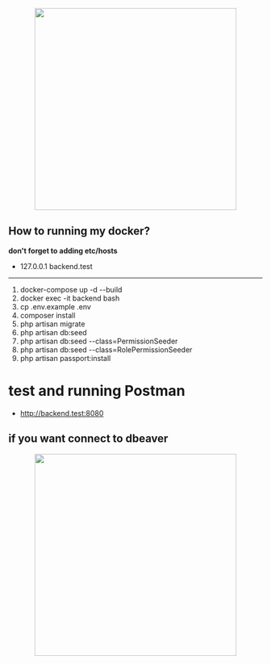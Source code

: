 <p align="center"><img src="https://avatars.githubusercontent.com/u/59710027?v=4" width="400"></p>

## How to running my docker?

**don't forget to adding etc/hosts**

-   127.0.0.1 backend.test

---

1. docker-compose up -d --build
2. docker exec -it backend bash
3. cp .env.example .env
4. composer install
5. php artisan migrate
6. php artisan db:seed
7. php artisan db:seed --class=PermissionSeeder
8. php artisan db:seed --class=RolePermissionSeeder
9. php artisan passport:install

# test and running Postman

-   http://backend.test:8080

## if you want connect to dbeaver

<p align="center"><img src="https://drive.google.com/file/d/1gwolBbkzE934CRFNHkw0zS0btAgZMl5S/view?usp=share_link" width="400"></p>
